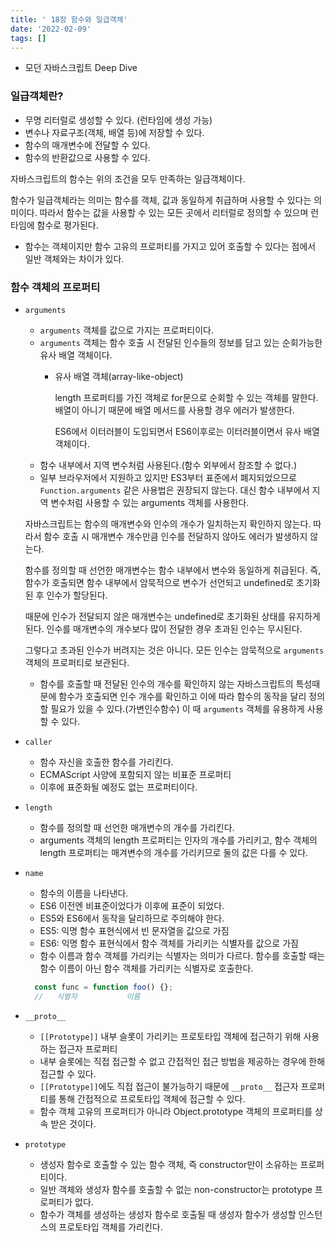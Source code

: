```yaml
---
title: ' 18장 함수와 일급객체'
date: '2022-02-09'
tags: []
---
```


- 모던 자바스크립트 Deep Dive

### 일급객체란?

- 무명 리터럴로 생성할 수 있다. (런타임에 생성 가능)
- 변수나 자료구조(객체, 배열 등)에 저장할 수 있다.
- 함수의 매개변수에 전달할 수 있다.
- 함수의 반환값으로 사용할 수 있다.

자바스크립트의 함수는 위의 조건을 모두 만족하는 일급객체이다.

함수가 일급객체라는 의미는 함수를 객체, 값과 동일하게 취급하며 사용할 수 있다는 의미이다. 따라서 함수는 값을 사용할 수 있는 모든 곳에서 리터럴로 정의할 수 있으며 런타임에 함수로 평가된다.

- 함수는 객체이지만 함수 고유의 프로퍼티를 가지고 있어 호출할 수 있다는 점에서 일반 객체와는 차이가 있다.

### 함수 객체의 프로퍼티

- `arguments`
  - `arguments` 객체를 값으로 가지는 프로퍼티이다.
  - `arguments` 객체는 함수 호출 시 전달된 인수들의 정보를 담고 있는 순회가능한 유사 배열 객체이다.
    - 유사 배열 객체(array-like-object)

      length 프로퍼티를 가진 객체로 for문으로 순회할 수 있는 객체를 말한다. 배열이 아니기 때문에 배열 메서드를 사용할 경우 에러가 발생한다.

      ES6에서 이터러블이 도입되면서 ES6이후로는 이터러블이면서 유사 배열 객체이다.
  - 함수 내부에서 지역 변수처럼 사용된다.(함수 외부에서 참조할 수 없다.)
  - 일부 브라우저에서 지원하고 있지만 ES3부터 표준에서 폐지되었으므로 `Function.arguments` 같은 사용법은 권장되지 않는다. 대신 함수 내부에서 지역 변수처럼 사용할 수 있는 arguments 객체를 사용한다.

  자바스크립트는 함수의 매개변수와 인수의 개수가 일치하는지 확인하지 않는다. 따라서 함수 호출 시 매개변수 개수만큼 인수를 전달하지 않아도 에러가 발생하지 않는다.  

  함수를 정의할 때 선언한 매개변수는 함수 내부에서 변수와 동일하게 취급된다. 즉, 함수가 호출되면 함수 내부에서 암묵적으로 변수가 선언되고 undefined로 초기화된 후 인수가 할당된다.

  때문에 인수가 전달되지 않은 매개변수는 undefined로 초기화된 상태를 유지하게 된다. 인수를 매개변수의 개수보다 많이 전달한 경우 초과된 인수는 무시된다.

  그렇다고 초과된 인수가 버려지는 것은 아니다. 모든 인수는 암묵적으로 `arguments` 객체의 프로퍼티로 보관된다.

  - 함수를 호출할 때 전달된 인수의 개수를 확인하지 않는 자바스크립트의 특성때문에 함수가 호출되면 인수 개수를 확인하고 이에 따라 함수의 동작을 달리 정의할 필요가 있을 수 있다.(가변인수함수) 이 때 `arguments` 객체를 유용하게 사용할 수 있다.

- `caller`
  - 함수 자신을 호출한 함수를 가리킨다.
  - ECMAScript 사양에 포함되지 않는 비표준 프로퍼티
  - 이후에 표준화될 예정도 없는 프로퍼티이다.

- `length`
  - 함수를 정의할 때 선언한 매개변수의 개수를 가리킨다.
  - arguments 객체의 length 프로퍼티는 인자의 개수를 가리키고, 함수 객체의 length 프로퍼티는 매겨변수의 개수를 가리키므로 둘의 값은 다를 수 있다.

- `name`
  - 함수의 이름을 나타낸다. 
  - ES6 이전엔 비표준이었다가 이후에 표준이 되었다.
  - ES5와 ES6에서 동작을 달리하므로 주의해야 한다.
  - ES5: 익명 함수 표현식에서 빈 문자열을 값으로 가짐
  - ES6: 익명 함수 표현식에서 함수 객체를 가리키는 식별자를 값으로 가짐
  - 함수 이름과 함수 객체를 가리키는 식별자는 의미가 다르다. 함수를 호출할 때는 함수 이름이 아닌 함수 객체를 가리키는 식별자로 호출한다.

  ```js
    const func = function foo() {};
    //   식별자           이름
  ```

- `__proto__`
  - `[[Prototype]]` 내부 슬롯이 가리키는 프로토타입 객체에 접근하기 위해 사용하는 접근자 프로퍼티
  - 내부 슬롯에는 직접 접근할 수 없고 간접적인 접근 방법을 제공하는 경우에 한해 접근할 수 있다.
  - `[[Prototype]]`에도 직접 접근이 불가능하기 때문에 `__proto__` 접근자 프로퍼티를 통해 간접적으로 프로토타입 객체에 접근할 수 있다.
  - 함수 객체 고유의 프로퍼티가 아니라 Object.prototype 객체의 프로퍼티를 상속 받은 것이다.

- `prototype`
  - 생성자 함수로 호출할 수 있는 함수 객체, 즉 constructor만이 소유하는 프로퍼티이다.
  - 일반 객체와 생성자 함수를 호출할 수 없는 non-constructor는 prototype 프로퍼티가 없다.
  - 함수가 객체를 생성하는 생성자 함수로 호출될 때 생성자 함수가 생성할 인스턴스의 프로토타입 객체를 가리킨다.

